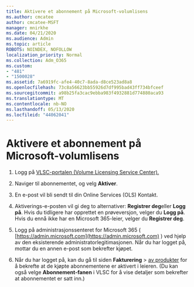 ```yaml
---
title: Aktivere et abonnement på Microsoft-volumlisens
ms.author: cmcatee
author: cmcatee-MSFT
manager: mnirkhe
ms.date: 04/21/2020
ms.audience: Admin
ms.topic: article
ROBOTS: NOINDEX, NOFOLLOW
localization_priority: Normal
ms.collection: Adm_O365
ms.custom:
- "481"
- "1500028"
ms.assetid: 7a6919fc-afe4-40c7-8ada-d8ce523ad8a8
ms.openlocfilehash: 73c8a56623bb55926d7df995bad43ff734bfceef
ms.sourcegitcommit: a98b25fa3cac9ebba983f4932881d774880aca93
ms.translationtype: MT
ms.contentlocale: nb-NO
ms.lasthandoff: 05/13/2020
ms.locfileid: "44062041"
---
```

# <a name="activating-a-microsoft-volume-license-subscription"></a>Aktivere et abonnement på Microsoft-volumlisens

1. Logg på [VLSC-portalen (Volume Licensing Service Center).](https://go.microsoft.com/fwlink/p/?LinkId=329762)

2. Naviger til abonnementet, og velg **Aktiver**.

3. En e-post vil bli sendt til din Online Services (OLS) Kontakt.

4. Aktiverings-e-posten vil gi deg to alternativer: **Registrer deg**eller **Logg på**. Hvis du tidligere har opprettet en prøveversjon, velger du **Logg på**. Hvis du ennå ikke har en Microsoft 365-leier, velger du **Registrer deg**.

5. Logg på administrasjonssenteret for Microsoft 365 ( [https://admin.microsoft.com](https://admin.microsoft.com) ) ved hjelp av den eksisterende administratorlegitimasjonen. Når du har logget på, mottar du en annen e-post som bekrefter kjøpet.

6. Når du har logget på, kan du gå til siden **Fakturering** \> [av produkter](https://go.microsoft.com/fwlink/p/?linkid=842054) for å bekrefte at de kjøpte abonnementene er aktivert i leieren. (Du kan også velge **Abonnement-fanen** i VLSC for å vise detaljer som bekrefter at abonnementet er satt inn.)
